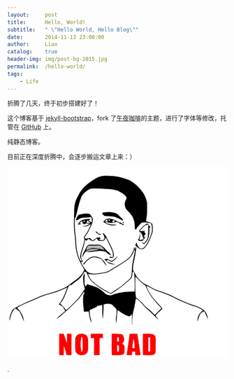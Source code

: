 ```yaml
---
layout:     post
title:      Hello, World!
subtitle:   " \"Hello World, Hello Blog\""
date:       2014-11-13 23:00:00
author:     Liao
catalog:    true
header-img: img/post-bg-2015.jpg
permalink:  /hello-world/
tags:
    - Life
---
```


折腾了几天，终于初步搭建好了！

这个博客基于 [jekyll-bootstrap][jekyll-bootstrap]，fork 了[午夜咖啡][jolestar]的主题，进行了字体等修改，托管在 [GitHub][git] 上。

纯静态博客。

目前正在深度折腾中，会逐步搬运文章上来：）

![](/img/in-post/hello-world/hello-world.png)


.


[jekyll-bootstrap]: http://jekyllbootstrap.com/ "jekyll"
[jolestar]: http://jolestar.com
[git]: https://github.com/liaoishere/liaoishere.github.io
